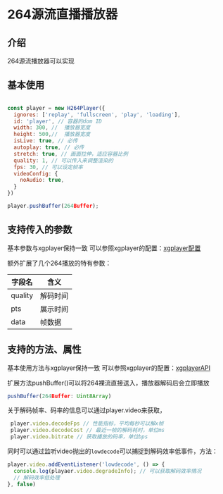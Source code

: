 # 264源流直播播放器

## 介绍
264源流播放器可以实现

## 基本使用
```javascript

const player = new H264Player({
  ignores: ['replay', 'fullscreen', 'play', 'loading'],
  id: 'player', // 容器的dom ID
  width: 300, //  播放器宽度
  height: 500,//  播放器宽度
  isLive: true, // 必传
  autoplay: true, // 必传
  stretch: true, // 画面拉伸，适应容器比例
  quality: 1, // 可以传入来调整渲染的
  fps: 30, // 可以设定帧率
  videoConfig: {
    noAudio: true,
  }
})

player.pushBuffer(264Buffer);
```

## 支持传入的参数
基本参数与xgplayer保持一致 可以参照xgplayer的配置：[xgplayer配置](https://h5player.bytedance.com/config/)

额外扩展了几个264播放的特有参数：

| 字段名 | 含义     |
| ------ | -------- |
| quality  | 解码时间 |
| pts    | 展示时间 |
| data   | 帧数据   |

## 支持的方法、属性
基本使用方法与xgplayer保持一致 可以参照xgplayer的配置：[xgplayerAPI](https://h5player.bytedance.com/api/)

扩展方法pushBuffer()可以将264裸流直接送入，播放器解码后会立即播放

```javascript
pushBuffer(264Buffer: Uint8Array)
```

关于解码帧率、码率的信息可以通过player.video来获取，

```javascript
 player.video.decodeFps // 性能指标，平均每秒可以解x帧
 player.video.decodeCost // 最近一帧的解码耗时，单位ms
 player.video.bitrate // 获取播放的码率，单位bps
```

同时可以通过监听video抛出的`lowdecode`可以捕捉到解码效率低事件，方法：

```javascript
player.video.addEventListener('lowdecode', () => {
  console.log(playaer.video.degradeInfo); // 可以获取解码效率情况
  // 解码效率低处理 
}, false)
```


